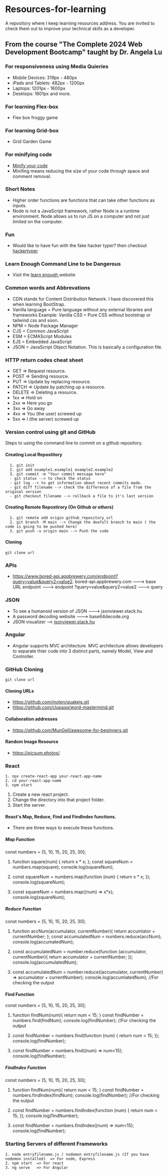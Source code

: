 # Resources-for-learning
A repository where I keep learning resources address. You are invited to check them out to improve your technical skills as a developer.

## From the course "The Complete 2024 Web Development Bootcamp" taught by Dr. Angela Lu

### For responsiveness using Media Quieries
- Mobile Devices: 319px - 480px
- iPads and Tablets: 482px - 1200px
- Laptops: 1201px - 1600px
- Desktops: 1601px and more.

### For learning Flex-box
- <a href = "https://appbrewery.github.io/flexboxfroggy/" style="text-decoration:none;"> Flex box froggy game </a>

### For learning Grid-box
- <a href = "https://appbrewery.github.io/gridgarden/" style="text-decoration:none;"> Grid Garden Game </a>

### For minifying code
- <a href = "https://www.minifier.org/"> Minify your code </a>
- Minifing means reducing the size of your code through space and comment removal.

### Short Notes
- Higher order functions are functions that can take other functions as inputs.
- Node is not a JavaScript framework, rather Node is a runtime environment. Node allows us to run JS on a computer and not just limited on the computer.


### Fun
- Would like to have fun with the fake hacker typer? then checkout <a href = "https://hackertyper.com/"> hackertyper </a>

### Learn Enough Command Line to be Dangerous
- Visit the <a href = "https://www.learnenough.com/command-line-tutorial"> learn enough </a> website

### Common words and Abbrevations

- CDN stands for Content Distribution Network. I have discovered this when learning BootStrap.
- Vanilla language = Pure language without any external libraries and frameworks
  Example: Vanilla CSS = Pure CSS without bootstrap or tailwind css and soon.
- NPM = Node Package Manager
- CJS = Common JavaScript
- ESM = ECMAScript Modules
- EJS = Embedded JavaScript
- JSON = JavaScript Object Notation. This is basically a configuration file.

### HTTP return codes cheat sheet
- GET => Request resource.
- POST => Sending resource.
- PUT => Update by replacing resource.
- PATCH => Update by patching up a resource.
- DELETE => Deleting a resource.
- 1xx => Hold on
- 2xx => Here you go
- 3xx => Go away
- 4xx => You (the user) screwed up 
- 5xx => I (the server) screwed up

### Version control using git and GitHub

Steps to using the command line to commit on a github repository.
#### Creating Local Repostitory


      1. git init 
      2. git add example1.example1 example2.example2
      3. git commit -m "Your commit message here"
      - git status --> to check the status 
      - git log --> to get information about recent commits made.
      - git diff filename --> check the difference of a file from the original version
      - git checkout filename --> rollback a file to it's last version

  #### Creating Remote Repostirory (On Github or others)
      1. git remote add origin github_repository_url
      2. git branch -M main --> Change the deafult branch to main ( the code is going to be pushed here)
      3. git push -u origin main --> Push the code
  #### Cloning
    git clone url

### APIs
- https://www.bored-api.appbrewery.com/endpoint?query=value&query2=value2. bored-api.appbrewery.com ---> base URL   endpoint ---> endpoint  ?query=value&query2=value2 ---> query

### JSON
- To see a humanoid version of JSON ---> jsonviewer.stack.hu
- A password decoding website ---> base64decode.org
- JSON visualizer --> <a href = "https://jsonviewer.stack.hu/">jsonviewer.stack.hu</a>

### Angular
- Angular supports MVC architecture. MVC architecture allows developers to separate thier code into 3 distinct parts, namely Model, View and Controller.

### GitHub Cloning
    git clone url
#### Cloning URLs
- https://github.com/inolen/quakejs.git
- https://github.com/clupasq/word-mastermind.git

#### Collaboration addresses
- https://github.com/MunGell/awesome-for-beginners.git

#### Random Image Resource
- https://picsum.photos/

### React
    1. npx create-react-app your-react-app-name
    2. cd your-react-app-name
    3. npm start
1. Create a new react project.
2. Change the directory into that project folder.
3. Start the server.

#### React's Map, Reduce, Find and FindIndex functions.
- There are three ways to execute these functions.
##### Map Function
const numbers = [5, 10, 15, 20, 25, 30];

1. function square(num) {
  return x * x;
};
const squareNum = numbers.map(square);
console.log(squareNum);

2. const squareNum = numbers.map(function (num) {
  return x * x;
});  
console.log(squareNum);

3. const squareNum = numbers.map((num) => x*x);
   console.log(squareNum);

##### Reduce Function

const numbers = [5, 10, 15, 20, 25, 30];

1. function accNum(accumulator, currentNumber){
      return accumlator + currentNumber;
   };
const accumulatedNum = numbers.reduce(accNum);
console.log(accumatedNum);

2. const accumulatedNum = number.reduce(function (accumulator, currentNumber){
      return accumulator + currentNumber;
   });
   console.log(accumulatedNum);

3. const accumulatedNum = number.reduce((accumulator, currentNumber) => accumulator + currentNumber);
   console.log(accumlatedNum); //For checking the output
   
#### Find Function

const numbers = [5, 10, 15, 20, 25, 30];

1. function findNum(num){
    return num < 15;
   }
   const findNumber = numbers.find(findNum);
   console.log(findNumber);  //For checking the output

2. const findNumber = numbers.find(function (num) {
   return num < 15;
   });
   console.log(findNumber);

3. const findNumber = numbers.find((num) => num<15);
   console.log(findNumber);

##### FindIndex Function

const numbers = [5, 10, 15, 20, 25, 30];

1. function findNum(num){
    return num < 15;
   }
   const findNumber = numbers.findIndex(findNum);
   console.log(findNumber);  //For checking the output

2. const findNumber = numbers.findIndex(function (num) {
   return num < 15;
   });
   console.log(findNumber);

3. const findNumber = numbers.findIndex((num) => num<15);
   console.log(findNumber);

### Starting Servers of different Frameworks

    1. node entryfilename.js / nodemon entryfilename.js (If you have nodemon installed)  => For node, Express
    2. npm start  => For react
    3. ng serve   => For Angular

    
